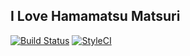 ## I Love Hamamatsu Matsuri

[![Build Status](https://travis-ci.org/blue-goheimochi/ilovehm.svg)](https://travis-ci.org/blue-goheimochi/ilovehm)
[![StyleCI](https://styleci.io/repos/48531460/shield)](https://styleci.io/repos/48531460)